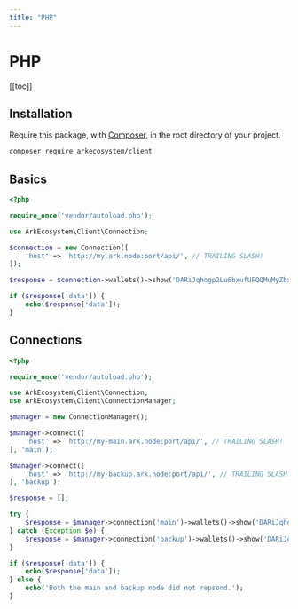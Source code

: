 ```yaml
---
title: "PHP"
---
```


# PHP

[[toc]]

## Installation

Require this package, with [Composer](https://getcomposer.org/), in the root directory of your project.

```bash
composer require arkecosystem/client
```

## Basics

```php
<?php

require_once('vendor/autoload.php');

use ArkEcosystem\Client\Connection;

$connection = new Connection([
    'host' => 'http://my.ark.node:port/api/', // TRAILING SLASH!
]);

$response = $connection->wallets()->show('DARiJqhogp2Lu6bxufUFQQMuMyZbxjCydN');

if ($response['data']) {
    echo($response['data']);
}
```

## Connections

```php
<?php

require_once('vendor/autoload.php');

use ArkEcosystem\Client\Connection;
use ArkEcosystem\Client\ConnectionManager;

$manager = new ConnectionManager();

$manager->connect([
    'host' => 'http://my-main.ark.node:port/api/', // TRAILING SLASH!
], 'main');

$manager->connect([
    'host' => 'http://my-backup.ark.node:port/api/', // TRAILING SLASH!
], 'backup');

$response = [];

try {
    $response = $manager->connection('main')->wallets()->show('DARiJqhogp2Lu6bxufUFQQMuMyZbxjCydN');
} catch (Exception $e) {
    $response = $manager->connection('backup')->wallets()->show('DARiJqhogp2Lu6bxufUFQQMuMyZbxjCydN');
}

if ($response['data']) {
    echo($response['data']);
} else {
    echo('Both the main and backup node did not repsond.');
}
```
